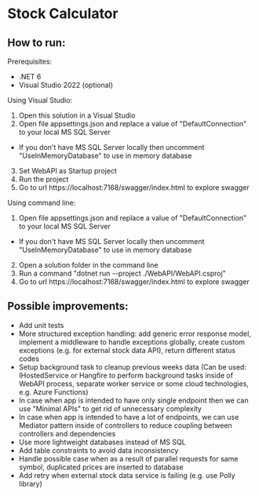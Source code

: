 # Stock Calculator

How to run:
------------
Prerequisites: 
- .NET 6
- Visual Studio 2022 (optional)

Using Visual Studio:
1. Open this solution in a Visual Studio
2. Open file appsettings.json and replace a value of "DefaultConnection" to your local MS SQL Server
- If you don't have MS SQL Server locally then uncomment "UseInMemoryDatabase" to use in memory database
3. Set WebAPI as Startup project 
4. Run the project
5. Go to url https://localhost:7168/swagger/index.html to explore swagger

Using command line:
1. Open file appsettings.json and replace a value of "DefaultConnection" to your local MS SQL Server
- If you don't have MS SQL Server locally then uncomment "UseInMemoryDatabase" to use in memory database
2. Open a solution folder in the command line
3. Run a command "dotnet run --project ./WebAPI/WebAPI.csproj"
4. Go to url https://localhost:7168/swagger/index.html to explore swagger

Possible improvements:
------------
- Add unit tests
- More structured exception handling: add generic error response model, implement a middleware to handle exceptions globally, create custom exceptions (e.g. for external stock data API), return different status codes
- Setup background task to cleanup previous weeks data (Can be used: IHostedService or Hangfire to perform background tasks inside of WebAPI process, separate worker service or some cloud technologies, e.g. Azure Functions)
- In case when app is intended to have only single endpoint then we can use "Minimal APIs" to get rid of unnecessary complexity
- In case when app is intended to have a lot of endpoints, we can use Mediator pattern inside of controllers to reduce coupling between controllers and dependencies
- Use more lightweight databases instead of MS SQL
- Add table constraints to avoid data inconsistency
- Handle possible case when as a result of parallel requests for same symbol, duplicated prices are inserted to database
- Add retry when external stock data service is failing (e.g. use Polly library)
